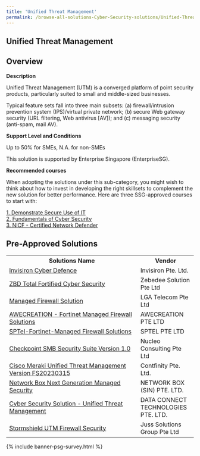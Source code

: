 ```yaml
---
title: 'Unified Threat Management'
permalink: /browse-all-solutions-Cyber-Security-solutions/Unified-Threat-Management
---
```


## Unified Threat Management
## Overview

**Description**

Unified Threat Management (UTM) is a converged platform of point security products, particularly suited to small and middle-sized businesses. 

Typical feature sets fall into three main subsets: 
(a) firewall/intrusion prevention system (IPS)/virtual private network; 
(b) secure Web gateway security (URL filtering, Web antivirus [AV]); and 
(c) messaging security (anti-spam, mail AV).

**Support Level and Conditions**

Up to 50% for SMEs, N.A. for non-SMEs

This solution is supported by Enterprise Singapore (EnterpriseSG).

**Recommended courses**

When adopting the solutions under this sub-category, you might wish to think about how to invest in developing the right skillsets to complement the new solution for better performance. Here are three SSG-approved courses to start with:

<a href='https://sfec.enterprisejobskills.gov.sg/Course_Internet/CourseDetail.aspx?CoursesReferenceNumber=TGS-2015500905'  target='_blank' rel='noopener'>1. Demonstrate Secure Use of IT</a><br>
<a href='https://sfec.enterprisejobskills.gov.sg/Course_Internet/CourseDetail.aspx?CoursesReferenceNumber=TGS-2021002154'  target='_blank' rel='noopener'>2. Fundamentals of Cyber Security</a><br>
<a href='https://sfec.enterprisejobskills.gov.sg/Course_Internet/CourseDetail.aspx?CoursesReferenceNumber=TGS-2021010360'  target='_blank' rel='noopener'>3. NICF - Certified Network Defender</a><br>

## Pre-Approved Solutions

<table>
<tr>
<th style='width: auto;'><b>Solutions Name</b></th>
<th style='width: 30%;'><b>Vendor</b></th>
</tr>
<tr>
<td><a href='/productivity-solutions-grant/solutionrepo/201934693K-Invsron-Cybr-Dfnc-G' target='_blank'>Invisiron Cyber Defence</a><br></td>
<td>Invisiron Pte. Ltd.</td>
</tr>
<tr>
<td><a href='/productivity-solutions-grant/solutionrepo/201834474D-ZBD-Totl-Fortfd-Cybr-Scurty-G' target='_blank'>ZBD Total Fortified Cyber Security</a><br></td>
<td>Zebedee Solution Pte Ltd</td>
</tr>
<tr>
<td><a href='/productivity-solutions-grant/solutionrepo/200001459N-Mngd-Frwll-SLN-G' target='_blank'>Managed Firewall Solution</a><br></td>
<td>LGA Telecom Pte Ltd</td>
</tr>
<tr>
<td><a href='/productivity-solutions-grant/solutionrepo/201300674N-AWECREATION-Fortnt-Mngd-Frwll-SLNs-G' target='_blank'>AWECREATION - Fortinet Managed Firewall Solutions</a><br></td>
<td>AWECREATION PTE LTD</td>
</tr>
<tr>
<td><a href='/productivity-solutions-grant/solutionrepo/199700517K-SPTlFortntMngd-Frwll-SLNs-G' target='_blank'>SPTel-Fortinet-Managed Firewall Solutions</a><br></td>
<td>SPTEL PTE LTD</td>
</tr>
<tr>
<td><a href='/productivity-solutions-grant/solutionrepo/201214085K-Chckpont-SMB-Scurty-Sut-v-10-G' target='_blank'>Checkpoint SMB Security Suite Version 1.0</a><br></td>
<td>Nucleo Consulting Pte Ltd</td>
</tr>
<tr>
<td><a href='/productivity-solutions-grant/solutionrepo/202119271G-Csco-Mrk-Unfd-Thrt-MGT-v-FS20230315-G' target='_blank'>Cisco Meraki Unified Threat Management Version FS20230315</a><br></td>
<td>Contfinity Pte. Ltd.</td>
</tr>
<tr>
<td><a href='/productivity-solutions-grant/solutionrepo/201402872W-Ntwork-Box-Nxt-Gnrton-Mngd-Scurty-G' target='_blank'>Network Box Next Generation Managed Security</a><br></td>
<td>NETWORK BOX (SIN) PTE. LTD.</td>
</tr>
<tr>
<td><a href='/productivity-solutions-grant/solutionrepo/200312912E-Cybr-Scurty-SLN-Unfd-Thrt-MGT-G' target='_blank'>Cyber Security Solution - Unified Threat Management</a><br></td>
<td>DATA CONNECT TECHNOLOGIES PTE. LTD.</td>
</tr>
<tr>
<td><a href='/productivity-solutions-grant/solutionrepo/201118056E-Stormshld-UTM-Frwll-Scurty-G' target='_blank'>Stormshield UTM Firewall Security</a><br></td>
<td>Juss Solutions Group Pte Ltd</td>
</tr>
</table>

{% include banner-psg-survey.html %}
